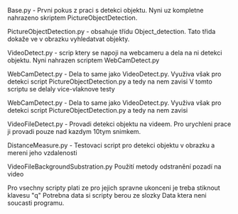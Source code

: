 Base.py - Prvni pokus z praci s detekci objektu. 
Nyni uz kompletne nahrazeno skriptem PictureObjectDetection.

PictureObjectDetection.py - obsahuje třídu Object_detection.
Tato třida dokaže ve v obrazku vyhledatvat objekty.

VideoDetect.py - scrip ktery se napoji na webcameru a dela na ni detekci objektu.
Nyni nahrazen scriptem WebCamDetect.py

WebCamDetect.py - Dela to same jako VideoDetect.py. 
Využiva však pro detekci script PictureObjectDetection.py a tedy na nem zavisi
V tomto scriptu se delaly vice-vlaknove testy

WebCamDetect.py - Dela to same jako VideoDetect.py. 
Využiva však pro detekci script PictureObjectDetection.py a tedy na nem zavisi

VideoFileDetect.py - Provadi detekci objektu na videem.
Pro urychleni prace ji provadi pouze nad kazdym 10tym snimkem.

DistanceMeasure.py - Testovaci script pro detekci objektu v obrazku a mereni jeho vzdalenosti

VideoFileBackgroundSubstration.py
Použití metody odstranění pozadí na video

Pro vsechny scripty plati ze pro jejich spravne ukonceni je treba stiknout klavesu "q"
Potrebna data si scripty berou ze slozky Data ktera neni soucasti programu.

